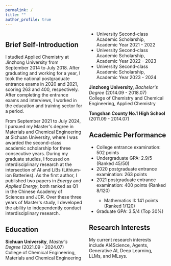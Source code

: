 ```yaml
---
permalink: /
title: ""
author_profile: true
---
```


<!-- 使用 column-count 将内容自动分为两列 -->
<div style="column-count: 2; column-gap: 20px;">

  <h2>Brief Self-Introduction</h2>
  <p>
  I studied Applied Chemistry at Jinzhong University from September 2014 to July 2018. After graduating and working for a year, I took the national postgraduate entrance exams in 2020 and 2021, scoring 263 and 400, respectively. After completing the entrance exams and interviews, I worked in the education and training sector for a period.
  </p>

  <p>
  From September 2021 to July 2024, I pursued my Master's degree in Materials and Chemical Engineering at Sichuan University, where I was awarded the second-class academic scholarship for three consecutive years. During my graduate studies, I focused on interdisciplinary research at the intersection of AI and LiBs (Lithium-ion Batteries). As the first author, I published two papers in <i>Energy</i> and <i>Applied Energy</i>, both ranked as Q1 in the Chinese Academy of Sciences and JCR. Over these three years of Master's study, I developed the ability to independently conduct interdisciplinary research.
  </p>

  <h2>Education</h2>
  <p>
    <strong>Sichuan University</strong>, <i>Master's Degree</i> (2021.09 - 2024.07)<br>
    College of Chemical Engineering, Materials and Chemical Engineering
  </p>
  <ul>
    <li>University Second-class Academic Scholarship, Academic Year 2021 - 2022</li>
    <li>University Second-class Academic Scholarship, Academic Year 2022 - 2023</li>
    <li>University Second-class Academic Scholarship, Academic Year 2023 - 2024</li>
  </ul>

  <p>
    <strong>Jinzhong University</strong>, <i>Bachelor's Degree</i> (2014.09 - 2018.07)<br>
    College of Chemistry and Chemical Engineering, Applied Chemistry
  </p>

  <p><strong>Tongshan County No.1 High School</strong> (2011.09 - 2014.07)</p>

  <h2>Academic Performance</h2>
  <ul>
    <li>College entrance examination: 502 points</li>
    <li>Undergraduate GPA: 2.9/5 (Ranked 45/50)</li>
    <li>2020 postgraduate entrance examination: 263 points</li>
    <li>2021 postgraduate entrance examination: 400 points (Ranked 8/120)</li>
    <ul>
      <li>Mathematics II: 141 points (Ranked 1/120)</li>
    </ul>
    <li>Graduate GPA: 3.5/4 (Top 30%)</li>
  </ul>

  <h2>Research Interests</h2>
  <p>My current research interests include AI4Science, Agents, Generative AI, Deep Learning, LLMs, and MLsys.</p>

</div>
